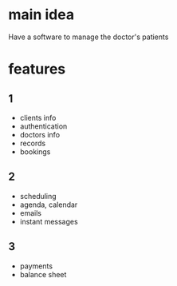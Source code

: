 # main idea
Have a software to manage the doctor's patients

# features
## 1
- clients info
- authentication
- doctors info
- records
- bookings
## 2
- scheduling
- agenda, calendar
- emails
- instant messages
## 3
- payments
- balance sheet
